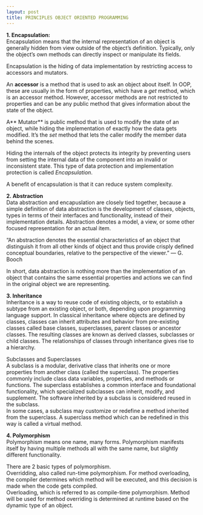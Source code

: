 ```yaml
---
layout: post
title: PRINCIPLES OBJECT ORIENTED PROGRAMMING
---
```


**1. Encapsulation:**  
Encapsulation means that the internal representation of an object is generally hidden from view outside of the object’s definition. Typically, only the object’s own methods can directly inspect or manipulate its fields.

Encapsulation is the hiding of data implementation by restricting access to accessors and mutators.

An **accessor** is a method that is used to ask an object about itself. In OOP, these are usually in the form of properties, which have a _get_ method, which is an accessor method. However, accessor methods are not restricted to properties and can be any public method that gives information about the state of the object.

A** Mutator** is public method that is used to modify the state of an object, while hiding the implementation of exactly how the data gets modified. It’s the _set_ method that lets the caller modify the member data behind the scenes.

Hiding the internals of the object protects its integrity by preventing users from setting the internal data of the component into an invalid or inconsistent state. This type of data protection and implementation protection is called _Encapsulation_.

A benefit of encapsulation is that it can reduce system complexity.

**2. Abstraction**  
Data abstraction and encapuslation are closely tied together, because a simple definition of data abstraction is the development of classes, objects, types in terms of their interfaces and functionality, instead of their implementation details. Abstraction denotes a model, a view, or some other focused representation for an actual item.

“An abstraction denotes the essential characteristics of an object that distinguish it from all other kinds of object and thus provide crisply defined conceptual boundaries, relative to the perspective of the viewer.” — G. Booch

In short, data abstraction is nothing more than the implementation of an object that contains the same essential properties and actions we can find in the original object we are representing.

**3. Inheritance**  
Inheritance is a way to reuse code of existing objects, or to establish a subtype from an existing object, or both, depending upon programming language support. In classical inheritance where objects are defined by classes, classes can inherit attributes and behavior from pre-existing classes called base classes, superclasses, parent classes or ancestor classes. The resulting classes are known as derived classes, subclasses or child classes. The relationships of classes through inheritance gives rise to a hierarchy.

Subclasses and Superclasses  
A subclass is a modular, derivative class that inherits one or more properties from another class (called the superclass). The properties commonly include class data variables, properties, and methods or functions. The superclass establishes a common interface and foundational functionality, which specialized subclasses can inherit, modify, and supplement. The software inherited by a subclass is considered reused in the subclass.  
In some cases, a subclass may customize or redefine a method inherited from the superclass. A superclass method which can be redefined in this way is called a virtual method.

**4. Polymorphism**  
Polymorphism means one name, many forms. Polymorphism manifests itself by having multiple methods all with the same name, but slightly different functionality.

There are 2 basic types of polymorphism.  
Overridding, also called run-time polymorphism. For method overloading, the compiler determines which method will be executed, and this decision is made when the code gets compiled.  
Overloading, which is referred to as compile-time polymorphism. Method will be used for method overriding is determined at runtime based on the dynamic type of an object.

